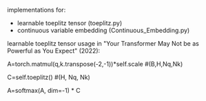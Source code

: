 implementations for:
  - learnable toeplitz tensor (toeplitz.py)
  - continuous variable embedding (Continuous_Embedding.py)

learnable toeplitz tensor usage in "Your Transformer May Not be as Powerful as You Expect" (2022):

A=torch.matmul(q,k.transpose(-2,-1))*self.scale #(B,H,Nq,Nk)

C=self.toeplitz() #(H, Nq, Nk)

A=softmax(A, dim=-1) * C
